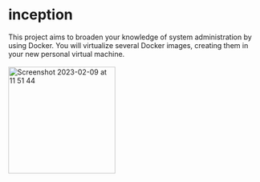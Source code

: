 # inception
This project aims to broaden your knowledge of system administration by using Docker.
You will virtualize several Docker images, creating them in your new personal virtual
machine. <br>
<br>
<img width="213" alt="Screenshot 2023-02-09 at 11 51 44" src="https://user-images.githubusercontent.com/65648486/217792755-c454fc63-cba2-4f6f-be57-6b39f04da2be.png">
<br>
